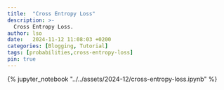 ```yaml
---
title:  "Cross Entropy Loss"
description: >-
  Cross Entropy Loss.
author: lso
date:   2024-11-12 11:08:03 +0200
categories: [Blogging, Tutorial]
tags: [probabilities,cross-entropy-loss]
pin: true
---
```


{% jupyter_notebook "../../assets/2024-12/cross-entropy-loss.ipynb" %}
